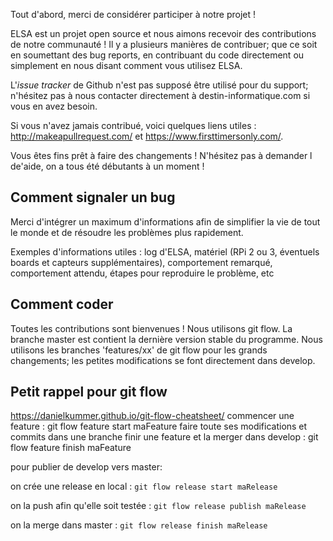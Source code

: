 
Tout d'abord, merci de considérer participer à notre projet !

ELSA est un projet open source et nous aimons recevoir des contributions de notre communauté ! Il y a plusieurs manières de contribuer; que ce soit en soumettant des bug reports, en contribuant du code directement ou simplement en nous disant comment vous utilisez ELSA.

L'*issue tracker* de Github n'est pas supposé être utilisé pour du support; n'hésitez pas à nous contacter directement à destin-informatique.com si vous en avez besoin.

Si vous n'avez jamais contribué, voici quelques liens utiles : http://makeapullrequest.com/ et https://www.firsttimersonly.com/.

Vous êtes fins prêt à faire des changements ! N'hésitez pas à demander l de'aide, on a tous été débutants à un moment !


## Comment signaler un bug

Merci d'intégrer un maximum d'informations afin de simplifier la vie de tout le monde et de résoudre les problèmes plus rapidement.

Exemples d'informations utiles : log d'ELSA, matériel (RPi 2 ou 3, éventuels boards et capteurs supplémentaires), comportement remarqué, comportement attendu, étapes pour reproduire le problème, etc


## Comment coder
Toutes les contributions sont bienvenues ! Nous utilisons git flow. La branche master est contient la dernière version stable du programme. Nous utilisons les branches 'features/xx' de git flow pour les grands changements; les petites modifications se font directement dans develop.

## Petit rappel pour git flow
https://danielkummer.github.io/git-flow-cheatsheet/
commencer une feature : git flow feature start maFeature
faire toute ses modifications et commits dans une branche
finir une feature et la merger dans develop : git flow feature finish maFeature

pour publier de develop vers master:

on crée une release en local : `git flow release start maRelease`

on la push afin qu'elle soit testée : `git flow release publish maRelease`

on la merge dans master : `git flow release finish maRelease`
